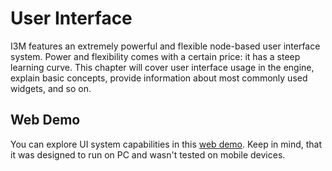 # User Interface 

I3M features an extremely powerful and flexible node-based user interface system. Power and flexibility comes with
a certain price: it has a steep learning curve. This chapter will cover user interface usage in the engine, explain
basic concepts, provide information about most commonly used widgets, and so on.

## Web Demo

You can explore UI system capabilities in this [web demo](https://ithreem.com/assets/demo/ui/index.html). Keep in mind,
that it was designed to run on PC and wasn't tested on mobile devices.
